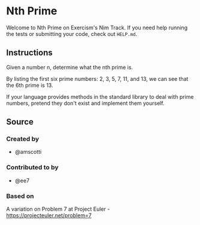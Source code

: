 # Nth Prime

Welcome to Nth Prime on Exercism's Nim Track.
If you need help running the tests or submitting your code, check out `HELP.md`.

## Instructions

Given a number n, determine what the nth prime is.

By listing the first six prime numbers: 2, 3, 5, 7, 11, and 13, we can see that the 6th prime is 13.

If your language provides methods in the standard library to deal with prime numbers, pretend they don't exist and implement them yourself.

## Source

### Created by

- @amscotti

### Contributed to by

- @ee7

### Based on

A variation on Problem 7 at Project Euler - https://projecteuler.net/problem=7